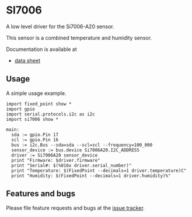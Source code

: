 # SI7006

A low level driver for the Si7006-A20 sensor.

This sensor is a combined temperature and humidity sensor.

Documentation is available at
* [data sheet][datasheet]

## Usage
A simple usage example.

``` toit
import fixed_point show *
import gpio
import serial.protocols.i2c as i2c
import si7006 show *

main:
  sda := gpio.Pin 17
  scl := gpio.Pin 16
  bus := i2c.Bus --sda=sda --scl=scl --frequency=100_000
  sensor_device := bus.device Si7006A20.I2C_ADDRESS
  driver := Si7006A20 sensor_device
  print "Firmware: $driver.firmware"
  print "Serial#: $(%016x driver.serial_number)"
  print "Temperature: $(FixedPoint --decimals=1 driver.temperature)C"
  print "Humidity: $(FixedPoint --decimals=1 driver.humidity)%"
```

## Features and bugs

Please file feature requests and bugs at the [issue tracker][tracker].

[datasheet]: https://www.silabs.com/documents/public/data-sheets/Si7006-A20.pdf
[tracker]: https://github.com/toitware/toit-si7006/issues
